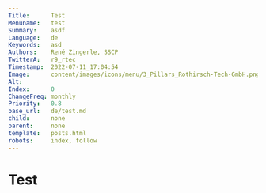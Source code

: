 ```yaml
---
Title:      Test
Menuname:   test
Summary:    asdf
Language:   de
Keywords:   asd
Authors:    René Zingerle, SSCP
TwitterA:   r9_rtec
Timestamp:  2022-07-11_17:04:54
Image:      content/images/icons/menu/3_Pillars_Rothirsch-Tech-GmbH.png
Alt:        
Index:      0
ChangeFreq: monthly
Priority:   0.8
base_url:   de/test.md
child:      none
parent:     none
template:   posts.html
robots:     index, follow
---
```


# Test
